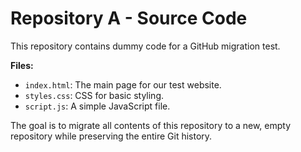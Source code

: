 # Repository A - Source Code

This repository contains dummy code for a GitHub migration test.

**Files:**
- `index.html`: The main page for our test website.
- `styles.css`: CSS for basic styling.
- `script.js`: A simple JavaScript file.

The goal is to migrate all contents of this repository to a new, empty repository while preserving the entire Git history.
